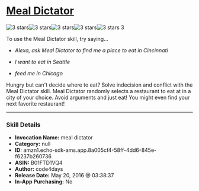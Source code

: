 # [Meal Dictator](http://alexa.amazon.com/#skills/amzn1.echo-sdk-ams.app.8a005cf4-58ff-4dd6-845e-f6237b260736)
![3 stars](../../images/ic_star_black_18dp_1x.png)![3 stars](../../images/ic_star_black_18dp_1x.png)![3 stars](../../images/ic_star_black_18dp_1x.png)![3 stars](../../images/ic_star_border_black_18dp_1x.png)![3 stars](../../images/ic_star_border_black_18dp_1x.png) 3

To use the Meal Dictator skill, try saying...

* *Alexa, ask Meal Dictator to find me a place to eat in Cincinnati*

* *I want to eat in Seattle*

* *feed me in Chicago*

Hungry but can't decide where to eat? 
Solve indecision and conflict with the Meal Dictator skill. Meal Dictator randomly selects a restaurant to eat at in a city of your choice. Avoid arguments and just eat! You might even find your next favorite restaurant!

***

### Skill Details

* **Invocation Name:** meal dictator
* **Category:** null
* **ID:** amzn1.echo-sdk-ams.app.8a005cf4-58ff-4dd6-845e-f6237b260736
* **ASIN:** B01FTD1VQ4
* **Author:** code4days
* **Release Date:** May 20, 2016 @ 03:38:37
* **In-App Purchasing:** No
